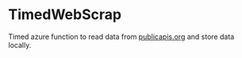 ﻿# TimedWebScrap
Timed azure function to read data from [publicapis.org](https://api.publicapis.org/random?auth=null)
and store data locally.
